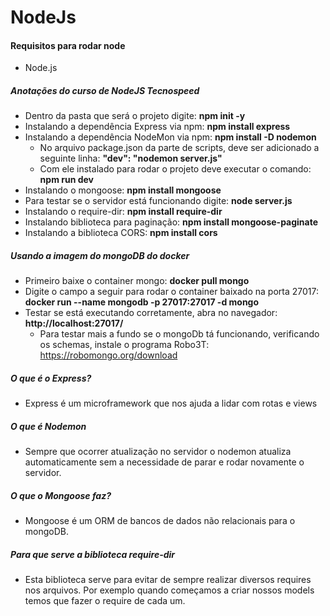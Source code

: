 # NodeJs

#### Requisitos para rodar node
- Node.js

##### Anotações do curso de NodeJS Tecnospeed

- Dentro da pasta que será o projeto digite: **npm init -y**
- Instalando a dependência Express via npm: **npm install express**
- Instalando a dependência NodeMon via npm: **npm install -D nodemon**
  - No arquivo package.json da parte de scripts, deve ser adicionado a seguinte linha: **"dev": "nodemon server.js"**
  - Com ele instalado para rodar o projeto deve executar o comando: **npm run dev**
- Instalando o mongoose: **npm install mongoose**
- Para testar se o servidor está funcionando digite: **node server.js**
- Instalando o require-dir: **npm install require-dir**
- Instalando biblioteca para paginação: **npm install mongoose-paginate**
- Instalando a biblioteca CORS: **npm install cors**

##### Usando a imagem do mongoDB do docker
- Primeiro baixe o container mongo: **docker pull mongo**
- Digite o campo a seguir para rodar o container baixado na porta 27017: **docker run --name mongodb -p 27017:27017 -d mongo**
- Testar se está executando corretamente, abra no navegador: **http://localhost:27017/**
  - Para testar mais a fundo se o mongoDb tá funcionando, verificando os schemas, instale o programa Robo3T: https://robomongo.org/download

##### O que é o Express?
- Express é um microframework que nos ajuda a lidar com rotas e views

##### O que é Nodemon
- Sempre que ocorrer atualização no servidor o nodemon atualiza automaticamente sem a necessidade de parar e rodar novamente o servidor.

##### O que o Mongoose faz?
- Mongoose é um ORM de bancos de dados não relacionais para o mongoDB.

##### Para que serve a biblioteca require-dir
- Esta biblioteca serve para evitar de sempre realizar diversos requires nos arquivos. Por exemplo quando começamos a criar nossos models temos que fazer o require de cada um.